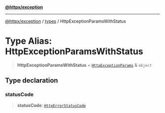 [**@httpx/exception**](../../README.md)

***

[@httpx/exception](../../README.md) / [types](../README.md) / HttpExceptionParamsWithStatus

# Type Alias: HttpExceptionParamsWithStatus

> **HttpExceptionParamsWithStatus** = [`HttpExceptionParams`](HttpExceptionParams.md) & `object`

## Type declaration

### statusCode

> **statusCode**: [`HttpErrorStatusCode`](HttpErrorStatusCode.md)

